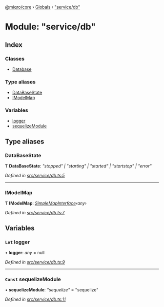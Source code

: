 [@miqro/core](../README.md) › [Globals](../globals.md) › ["service/db"](_service_db_.md)

# Module: "service/db"

## Index

### Classes

* [Database](../classes/_service_db_.database.md)

### Type aliases

* [DataBaseState](_service_db_.md#databasestate)
* [IModelMap](_service_db_.md#imodelmap)

### Variables

* [logger](_service_db_.md#let-logger)
* [sequelizeModule](_service_db_.md#const-sequelizemodule)

## Type aliases

###  DataBaseState

Ƭ **DataBaseState**: *"stopped" | "starting" | "started" | "startstop" | "error"*

*Defined in [src/service/db.ts:5](https://github.com/claukers/miqro-core/blob/543c996/src/service/db.ts#L5)*

___

###  IModelMap

Ƭ **IModelMap**: *[SimpleMapInterface](../interfaces/_util_util_.simplemapinterface.md)‹any›*

*Defined in [src/service/db.ts:7](https://github.com/claukers/miqro-core/blob/543c996/src/service/db.ts#L7)*

## Variables

### `Let` logger

• **logger**: *any* = null

*Defined in [src/service/db.ts:9](https://github.com/claukers/miqro-core/blob/543c996/src/service/db.ts#L9)*

___

### `Const` sequelizeModule

• **sequelizeModule**: *"sequelize"* = "sequelize"

*Defined in [src/service/db.ts:11](https://github.com/claukers/miqro-core/blob/543c996/src/service/db.ts#L11)*
